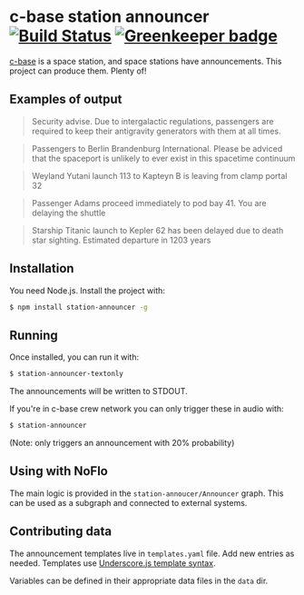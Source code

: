 c-base station announcer [![Build Status](https://travis-ci.org/c-base/station-announcer.svg?branch=master)](https://travis-ci.org/c-base/station-announcer) [![Greenkeeper badge](https://badges.greenkeeper.io/c-base/station-announcer.svg)](https://greenkeeper.io/)
========================

[c-base](https://c-base.org) is a space station, and space stations have announcements. This project can produce them. Plenty of!

## Examples of output

> Security advise. Due to intergalactic regulations, passengers are required to keep their antigravity generators with them at all times.

> Passengers to Berlin Brandenburg International. Please be adviced that the spaceport is unlikely to ever exist in this spacetime continuum

> Weyland Yutani launch 113 to Kapteyn B is leaving from clamp portal 32

> Passenger Adams proceed immediately to pod bay 41. You are delaying the shuttle

> Starship Titanic launch to Kepler 62 has been delayed due to death star sighting. Estimated departure in 1203 years

## Installation

You need Node.js. Install the project with:

```bash
$ npm install station-announcer -g
```

## Running

Once installed, you can run it with:

```bash
$ station-announcer-textonly
```

The announcements will be written to STDOUT.

If you're in c-base crew network you can only trigger these in audio with:

```bash
$ station-announcer
```

(Note: only triggers an announcement with 20% probability)

## Using with NoFlo

The main logic is provided in the `station-annoucer/Announcer` graph. This can be used as a subgraph and connected to external systems.

## Contributing data

The announcement templates live in `templates.yaml` file. Add new entries as needed. Templates use [Underscore.js template syntax](http://underscorejs.org/#template).

Variables can be defined in their appropriate data files in the `data` dir.
